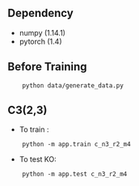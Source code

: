 

## Dependency
- numpy (1.14.1)
- pytorch (1.4)

## Before Training
```
    python data/generate_data.py
```


## C3(2,3)

- To train :
```
    python -m app.train c_n3_r2_m4
```

- To test KO:
```
    python -m app.test c_n3_r2_m4
```
